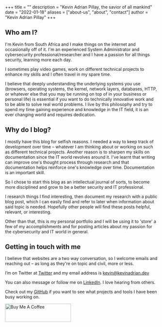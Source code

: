 +++
title = ""
description = "Kevin Adrian Pillay, the savior of all mankind"
date = "2022-01-18"
aliases = ["about-us", "about", "contact"]
author = "Kevin Adrian Pillay"
+++


## Who am I?

I'm Kevin from South Africa and I make things on the internet and occasionally off of it. 
I'm an experienced System Administrator and cybersecurity professional/researcher and I have a passion for all things security, learning more each day. 

I sometimes play video games, work on different technical projects to enhance my skills and I often travel in my spare time. 

I believe that deeply understanding the underlying systems you use (browsers, operating systems, the kernel, network layers, databases, HTTP, or whatever else that you may be running on top of in your business or personal life) is essential if you want to do technically innovative work and to be able to solve real world problems.
I live by this philosophy and try to spend my time gaining experience and knowledge in the IT field, it is an ever changing world and requires dedication. 


## Why do I blog?

I mostly have this blog for selfish reasons. I needed a way to keep track of development over time – whatever I am thinking about or working on such as different technical projects. Another reason is to sharpen my skills on documentation since the IT world revolves around it. 
I've learnt that writing can improve one's thought process through research and that documentation helps reinforce one's knowledge over time. 
Documentation is an important skill. 

So I chose to start this blog as an intellectual journal of sorts, to become more disciplined and grow to be a better security and IT professional. 

I research things I find interesting, then document my research with a public blog post, which I can easily find and refer to later when information about said topic is needed. Hopefully other people will find these posts helpful, relevant, or interesting. 

Other than that, this is my personal portfolio and I will be using it to 'store' a few of my accomplishments and for posting articles about my passion for the cybersecurity and IT world in general.


## Getting in touch with me

I believe that websites are a two way conversation, so I welcome emails and reaching out – as long as they're on topic and civil, more or less.

I’m on Twitter at [Twitter](https://twitter.com/kevinadrianpl) and my email address is kevin@kevinadrian.dev

You can also message or follow me on [LinkedIn](https://www.linkedin.com/in/kevinadrianpl/). I love hearing from others.

Check out my [GitHub](https://github.com/kevinadrianpl) if you want to see what projects and tools I have been busy working on. 

<a href="https://www.buymeacoffee.com/kevinadrianpl" target="_blank"><img src="https://cdn.buymeacoffee.com/buttons/v2/default-black.png" alt="Buy Me A Coffee" style="height: 60px !important;width: 217px !important;" ></a>
